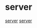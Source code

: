 # server

[server](https://github.com/choojs/bankai)
[server](https://github.com/pyrossh/rust-embed)
